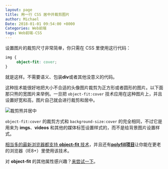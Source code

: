 ```yaml
---
layout: page
title: 用一行 CSS 居中并裁剪图片
author: Michael
Date: 2018-01-01 09:54:00 +8000
Categories: Web前端
tags: Web前端-CSS
---
```


设置图片的裁剪尺寸非常简单，你只需在 CSS 里使用这行代码：

```css
img {
     object-fit: cover;
}
```
就是这样。不需要语义、包装**div**或者其他没意义的代码。

这种技术能很好地把大小不合适的头像图片裁剪为正方形或者圆形的图片。以下面那只熊的宽图片来举例。一旦把 `object-fit:cover` 技术应用在这种图片上，并且设置好宽和高，图片自己就会进行裁剪和居中。

![裁剪熊并居中](http://ww2.sinaimg.cn/mw690/6941baebgw1eu7yz5gfojj20xp0rswit.jpg)

`object-fit:cover` 的裁剪方式和 `background-size:cover` 的完全相同，不过它是用来为 **imgs**、**videos** 和其他的媒体标签设置样式的，而不是给背景图片设置样式。

[相当多的最新浏览器都支持 **object-fit** 技术](http://caniuse.com/#feat=object-fit)，并且还有[**polyfill项目**](https://github.com/anselmh/object-fit)让你能在更老的浏览器（IE8+）里使用该技术。

对 **object-fit** 的其他属性感兴趣？[来尝试一下](http://codepen.io/chrisnager/pen/XJRRwo?editors=110)。



